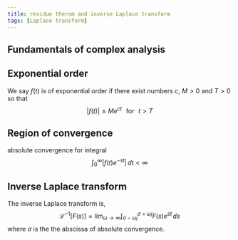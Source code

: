 ```yaml
---
title: residue therom and inverse Laplace transform
tags: [Laplace transform]
---
```


## Fundamentals of complex analysis ##

## Exponential order ##

We say $f(t)$ is of exponential order if there exist numbers $c$, $M>0$ and $T>0$ so that
$$
 |f(t)| \le M e^{ct} \,\,\,\, \text{for} \,\,\,\, t > T
$$

## Region of convergence ##

absolute convergence for integral
$$
\int_0^{\infty} |f(t) e^{-st}| \, dt < \infty
$$

## Inverse Laplace transform ##

The inverse Laplace transform is,
$$
\mathcal{L}^{-1}[F(s)] = \lim_{\omega \to \infty} \int_{\sigma-\omega j}^{\sigma+\omega j} F(s) e^{st} \, ds
$$
where $\sigma$ is the the abscissa of absolute convergence.

